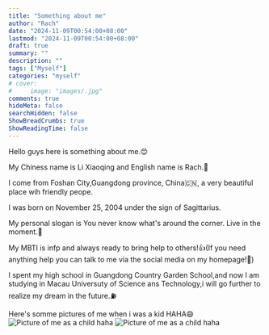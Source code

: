 ```yaml
---
title: "Something about me"
author: "Rach"
date: "2024-11-09T00:54:00+08:00"
lastmod: "2024-11-09T00:54:00+08:00"
draft: true
summary: ""
description: ""
tags: ["Myself"]
categories: "myself"
# cover:
#     image: "images/.jpg"
comments: true
hideMeta: false
searchHidden: false
ShowBreadCrumbs: true
ShowReadingTime: false
--- 
```


Hello guys here is something about me.😊

My Chiness name is Li Xiaoqing and English name is Rach.🤔

 I come from Foshan City,Guangdong province, China🇨🇳, a very beautiful place wih friendly peope.

I was born on November 25, 2004 under the sign of Sagittarius.

My personal slogan is You never know what's around the corner. Live in the moment.💪

 My MBTI is infp and always ready to bring help to others!👍(If you need anything help you can talk to me via the social media on my homepage!🤝)

 I spent my high school in Guangdong Country Garden School,and now I am studying in Macau Universuty of Science ans Technology,i will go further to realize my dream in the future.⛽️

Here's somme pictures of me when i was a kid HAHA😄
![Picture of me as a child haha](/image/1.JPG)
![Picture of me as a child haha](/image/2.jpg)